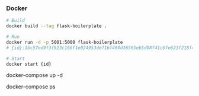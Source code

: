 ### Docker

```bash
# Build
docker build --tag flask-boilerplate .

# Run
docker run -d -p 5001:5000 flask-boilerplate
# {id}:1bc57ed9f3f923c166f1e024953de716f490d36565eb5d08f41c6fe623f218f4

# Start
docker start {id}
```

<!-- Docker Compose -->

docker-compose up -d

docker-compose ps
